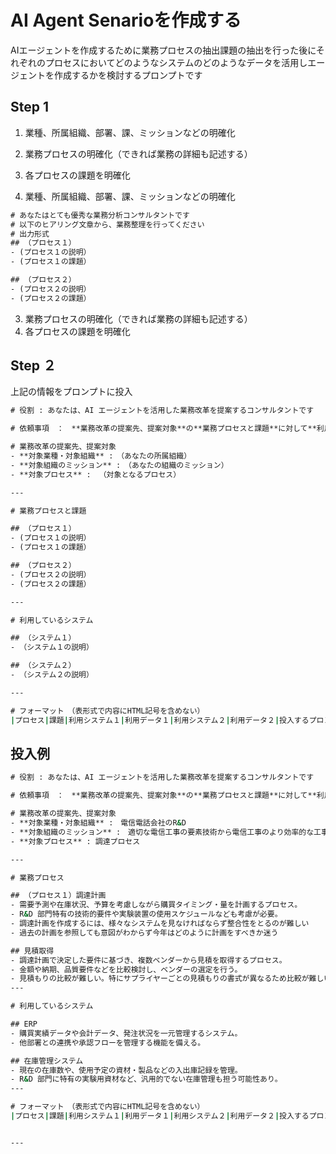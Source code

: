 # AI Agent Senarioを作成する

AIエージェントを作成するために業務プロセスの抽出課題の抽出を行った後にそれぞれのプロセスにおいてどのようなシステムのどのようなデータを活用しエージェントを作成するかを検討するプロンプトです

## Step 1

1. 業種、所属組織、部署、課、ミッションなどの明確化
2. 業務プロセスの明確化（できれば業務の詳細も記述する）
3. 各プロセスの課題を明確化

1. 業種、所属組織、部署、課、ミッションなどの明確化
```cmd
# あなたはとても優秀な業務分析コンサルタントです
# 以下のヒアリング文章から、業務整理を行ってください
# 出力形式
## （プロセス１）
- (プロセス１の説明）
- (プロセス１の課題）

## （プロセス２）
- (プロセス２の説明）
- (プロセス２の課題）

```



3. 業務プロセスの明確化（できれば業務の詳細も記述する）
4. 各プロセスの課題を明確化

## Step ２

上記の情報をプロンプトに投入

```cmd
# 役割 : あなたは、AI エージェントを活用した業務改革を提案するコンサルタントです

# 依頼事項　：　**業務改革の提案先、提案対象**の**業務プロセスと課題**に対して**利用しているシステム**のデータを活用したAIエージェントによるの解決方法を**フォーマット**にて提案する

# 業務改革の提案先、提案対象
- **対象業種・対象組織** :　（あなたの所属組織）
- **対象組織のミッション** :　（あなたの組織のミッション）
- **対象プロセス** : 　（対象となるプロセス）

---

# 業務プロセスと課題

## （プロセス１）
- (プロセス１の説明）
- (プロセス１の課題）

## （プロセス２）
- (プロセス２の説明）
- (プロセス２の課題）

---

# 利用しているシステム

## （システム１）
- （システム１の説明）

## （システム２）
- （システム２の説明）

---

# フォーマット　（表形式で内容にHTML記号を含めない）
|プロセス|課題|利用システム１|利用データ１|利用システム２|利用データ２|投入するプロンプト例|エージェントからの回答例|AIによる処理の考え方|


```
## 投入例

```cmd
# 役割 : あなたは、AI エージェントを活用した業務改革を提案するコンサルタントです

# 依頼事項　：　**業務改革の提案先、提案対象**の**業務プロセスと課題**に対して**利用しているシステム**のデータを活用したAIエージェントによるの解決方法を**フォーマット**にて提案する

# 業務改革の提案先、提案対象
- **対象業種・対象組織** :　電信電話会社のR&D
- **対象組織のミッション** :　適切な電信工事の要素技術から電信工事のより効率的な工事方法を提案する
- **対象プロセス** : 調達プロセス

---

# 業務プロセス

## （プロセス１）調達計画
- 需要予測や在庫状況、予算を考慮しながら購買タイミング・量を計画するプロセス。  
- R&D 部門特有の技術的要件や実験装置の使用スケジュールなども考慮が必要。
- 調達計画を作成するには、様々なシステムを見なければならず整合性をとるのが難しい
- 過去の計画を参照しても意図がわからず今年はどのように計画をすべきか迷う

## 見積取得
- 調達計画で決定した要件に基づき、複数ベンダーから見積を取得するプロセス。  
- 金額や納期、品質要件などを比較検討し、ベンダーの選定を行う。
- 見積もりの比較が難しい。特にサプライヤーごとの見積もりの書式が異なるため比較が難しい
---

# 利用しているシステム

## ERP
- 購買実績データや会計データ、発注状況を一元管理するシステム。  
- 他部署との連携や承認フローを管理する機能を備える。

## 在庫管理システム
- 現在の在庫数や、使用予定の資材・製品などの入出庫記録を管理。  
- R&D 部門に特有の実験用資材など、汎用的でない在庫管理も担う可能性あり。
---

# フォーマット　（表形式で内容にHTML記号を含めない）
|プロセス|課題|利用システム１|利用データ１|利用システム２|利用データ２|投入するプロンプト例|エージェントからの回答例|AIによる処理の考え方|


---





```
